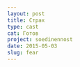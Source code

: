 ```yaml
---
layout: post
title: Страх
type: cast
cat: Готов
project: soedinennost
date: 2015-05-03
slug: fear
---
```

